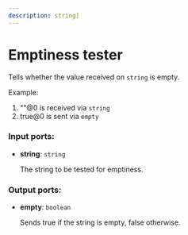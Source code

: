 ```yaml
---
description: string]
---
```


# Emptiness tester

Tells whether the value received on `string` is empty.

Example:

1. ""@0 is received via `string`
2. true@0 is sent via `empty`

### Input ports:

* __string__: `string`

    The string to be tested for emptiness.

### Output ports:

* __empty__: `boolean`

    Sends true if the string is empty, false otherwise.

